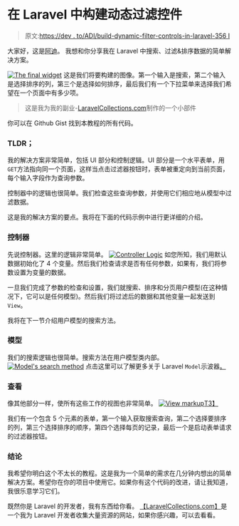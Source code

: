 # 在 Laravel 中构建动态过滤控件

> 原文:[https://dev . to/ADI/build-dynamic-filter-controls-in-laravel-356 I](https://dev.to/adi/build-dynamic-filter-controls-in-laravel-356i)

大家好，这是[阿迪](https://twitter.com/skadimoolam)。
我想和你分享我在 Laravel 中搜索、过滤&排序数据的简单解决方案。

[![The final widget](../Images/0bc9d2d4f68bf49e1368f4c8d39edc27.png)](https://res.cloudinary.com/practicaldev/image/fetch/s--slnwA3vy--/c_limit%2Cf_auto%2Cfl_progressive%2Cq_auto%2Cw_880/https://i.imgur.com/ihlzgZD.png) 这是我们将要构建的图像。第一个输入是搜索，第二个输入是选择排序的列，第三个是选择如何排序，最后我们有一个下拉菜单来选择我们希望在一个页面中有多少项。

> 这是我为我的副业-[LaravelCollections.com](https://laravelcollections.com/?utm_campaign=laravel-filter-bar-article)制作的一个小部件

你可以在 Github Gist 找到本教程的所有代码。

### TLDR；

我的解决方案非常简单，包括 UI 部分和控制逻辑。UI 部分是一个水平表单，用`GET`方法指向同一个页面，这样当点击过滤器按钮时，表单被重定向到当前页面，每个输入字段作为查询参数。

控制器中的逻辑也很简单。我们检查这些查询参数，并使用它们相应地从模型中过滤数据。

这是我的解决方案的要点。我将在下面的代码示例中进行更详细的介绍。

### [](#the-controller)控制器

先说控制器。这里的逻辑非常简单。
[![Controller Logic](../Images/0f4d2c833607fb514c5af4aa35be28fa.png)](https://res.cloudinary.com/practicaldev/image/fetch/s--e5938v63--/c_limit%2Cf_auto%2Cfl_progressive%2Cq_auto%2Cw_880/https://i.imgur.com/Urx4iY2.png) 
如您所知，我们用默认数据初始化了 4 个变量。然后我们检查请求是否有任何参数，如果有，我们将参数设置为变量的数据。

一旦我们完成了参数的检查和设置，我们就搜索、排序和分页用户模型(在这种情况下，它可以是任何模型)。然后我们将过滤后的数据和其他变量一起发送到`View`。

我将在下一节介绍用户模型的搜索方法。

### [](#the-model)模型

我们的搜索逻辑也很简单。搜索方法在用户模型类内部。
[![Model's search method](../Images/2d647eaba4edd98f4c0280bae8dbd91d.png)](https://res.cloudinary.com/practicaldev/image/fetch/s--YycFiYSL--/c_limit%2Cf_auto%2Cfl_progressive%2Cq_auto%2Cw_880/https://i.imgur.com/g2Y8XiI.png) 
点击这里可以了解更多关于 Laravel `Model`示波器[。](https://laravel.com/docs/5.8/eloquent#query-scopes)

### [](#the-view)查看

像其他部分一样，使所有这些工作的视图也非常简单。
[![View markup](../Images/db781fa0510be5a4dfe15642094a60e8.png)T3】](https://res.cloudinary.com/practicaldev/image/fetch/s--HgqEYRQQ--/c_limit%2Cf_auto%2Cfl_progressive%2Cq_auto%2Cw_880/https://i.imgur.com/YwxTQFb.png)

我们有一个包含 5 个元素的表单，第一个输入获取搜索查询，第二个选择要排序的列，第三个选择排序的顺序，第四个选择每页的记录，最后一个是启动表单请求的过滤器按钮。

### [](#conclusion)结论

我希望你明白这个不太长的教程。这是我为一个简单的需求在几分钟内想出的简单解决方案。希望你在你的项目中使用它。如果你有这个代码的改进，请让我知道，我很乐意学习它们。

既然你是 Laravel 的开发者，我有东西给你看。
[【LaravelCollections.com】](https://laravelcollections.com/?utm_campaign=laravel-filter-bar-article)是一个我为 Laravel 开发者收集大量资源的网站，如果你感兴趣，可以去看看。